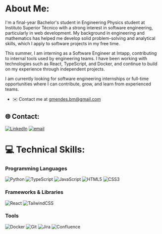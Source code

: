 # About Me:
I'm a final-year Bachelor's student in Engineering Physics student at Instituto Superior Técnico with a strong interest in software engineering, particularly in web development. My background in engineering and mathematics has helped me develop solid problem-solving and analytical skills, which I apply to software projects in my free time.

This summer, I am interning as a Software Engineer at Intapp, contributing to internal tools used by engineering teams. I have been working with technologies such as React, TypeScript, and Docker, and continue to build on my experience through independent projects.

I am currently looking for software engineering internships or full-time opportunities where I can contribute, grow, and learn from experienced teams.

* ✉️  Contact me at [gmendes.bm@gmail.com](mailto:gmendes.bm@gmail.com)


## 🌐 Contact:
[![LinkedIn](https://img.shields.io/badge/LinkedIn-%230077B5.svg?logo=linkedin&logoColor=white)](https://linkedin.com/in/gmendes-bm) [![email](https://img.shields.io/badge/Email-D14836?logo=gmail&logoColor=white)](mailto:gmendes.bm@gmail.com)

# 💻 Technical Skills:
### Programming Languages
![Python](https://img.shields.io/badge/python-3670A0?style=for-the-badge&logo=python&logoColor=ffdd54) ![TypeScript](https://img.shields.io/badge/typescript-%23007ACC.svg?style=for-the-badge&logo=typescript&logoColor=white) ![JavaScript](https://img.shields.io/badge/javascript-%23323330.svg?style=for-the-badge&logo=javascript&logoColor=%23F7DF1E) ![HTML5](https://img.shields.io/badge/html5-%23E34F26.svg?style=for-the-badge&logo=html5&logoColor=white) ![CSS3](https://img.shields.io/badge/css3-%231572B6.svg?style=for-the-badge&logo=css3&logoColor=white)

### Frameworks & Libraries
![React](https://img.shields.io/badge/react-%2320232a.svg?style=for-the-badge&logo=react&logoColor=%2361DAFB) ![TailwindCSS](https://img.shields.io/badge/tailwindcss-%2338B2AC.svg?style=for-the-badge&logo=tailwind-css&logoColor=white)

### Tools
![Docker](https://img.shields.io/badge/docker-%230db7ed.svg?style=for-the-badge&logo=docker&logoColor=white) ![Git](https://img.shields.io/badge/git-%23F05033.svg?style=for-the-badge&logo=git&logoColor=white) ![Jira](https://img.shields.io/badge/jira-%230A0FFF.svg?style=for-the-badge&logo=jira&logoColor=white) ![Confluence](https://img.shields.io/badge/confluence-%23172BF4.svg?style=for-the-badge&logo=confluence&logoColor=white)

<!-- Created with GPRM ( https://gprm.itsvg.in ) -->
